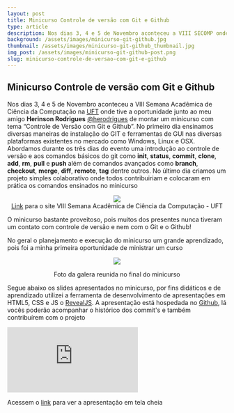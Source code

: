 ```yaml
---
layout: post
title: Minicurso Controle de versão com Git e Github
type: article
description: Nos dias 3, 4 e 5 de Novembro aconteceu a VIII SECOMP onde tive a oportunidade junto ao meu amigo @herodrigues de montar um minicurso com tema Controle de Versão com Git e Github.
background: /assets/images/minicurso-git-github.jpg
thumbnail: /assets/images/minicurso-git-github_thumbnail.jpg
img_post: /assets/images/minicurso-git-github-post.png
slug: minicurso-controle-de-versao-com-git-e-github
---
```


Minicurso Controle de versão com Git e Github
------

Nos dias 3, 4 e 5 de Novembro aconteceu a VIII Semana Acadêmica de Ciência da Computação na [UFT](http://www.uft.edu.br) onde tive a oportunidade junto ao meu amigo <b>Herinson Rodrigues</b> [@herodrigues](https://www.github.com.br/herodrigues) de montar um minicurso com tema “Controle de Versão com Git e Github”.
No primeiro dia ensinamos diversas maneiras de instalação do GIT e ferramentas de GUI nas diversas plataformas existentes no mercado como Windows, Linux e OSX.
Abordamos durante os três dias do evento uma introdução ao controle de versão e aos comandos básicos do git como <b>init</b>, <b>status</b>, <b>commit</b>, <b>clone</b>, <b>add</b>, <b>rm</b>, <b>pull</b> e <b>push</b> além de comandos avançados como <b>branch</b>, <b>checkout</b>, <b>merge</b>, <b>diff</b>, <b>remote</b>, <b>tag</b> dentre outros.
No último dia criamos um projeto simples colaborativo onde todos contribuiriam e colocaram em prática os comandos ensinados no minicurso <i class="em em-grimacing"></i>

<p align="center">
  <img src="https://raw.githubusercontent.com/v4ires/secompuft/gh-pages/img/secomp_logo_decription.png" style="max-width: 100%;"/><br>
  <a href="http://v4ires.github.io/secompuft/" target="_blank">Link</a> para o site VIII Semana Acadêmica de Ciência da Computação - UFT
</p>

O minicurso bastante proveitoso, pois muitos dos presentes nunca tiveram um contato com controle de versão e nem com o Git e o Github!

No geral o planejamento e execução do minicurso um grande aprendizado, pois foi a minha primeira oportunidade de ministrar um curso <i class="em em-sunglasses"></i>

<p align="center"><img src="{{ site.baseurl }}/assets/images/git-github-photo.jpg" style="max-width: 100%;"/></p>
<p align="center">Foto da galera reunida no final do minicurso <i class="em em-full_moon_with_face"></i></p>

Segue abaixo os slides apresentados no minicurso, por fins didáticos e de aprendizado utilizei a ferramenta de desenvolvimento de apresentações em HTML5, CSS e JS o [RevealJS](http://lab.hakim.se/reveal-js/). A apresentação está hospedada no [Github](https://github.com/viniciusaires/minicurso-controle-de-versao-com-git-github), lá vocês poderão acompanhar o histórico dos commit's e também contribuírem com o projeto <i class="em em---1"></i>

<div class="myIframe">
  <iframe src="http://v4ires.github.io/controle-de-versao-com-git-github-conceitos-basicos" frameborder="0" allowfullscreen></iframe>
</div>

Acessem o <a href="http://viniciusaires.me/minicurso-controle-de-versao-com-git-github" target="_blank">link</a> para ver a apresentação em tela cheia <i class="em em-smile"></i>
